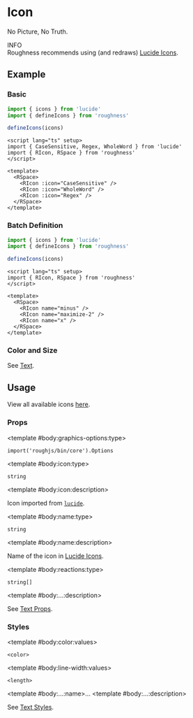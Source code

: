 <script lang="ts" setup>
import { kebabCase } from 'lodash-es'
import { CaseSensitive, icons, Regex, WholeWord } from 'lucide'
import { defineIcons, RAlert, RDetails, RIcon, RInput, RSpace, RTable, RText } from 'roughness'
import { ref } from 'vue'

defineIcons(icons)

let name = ref('pencil')
</script>

# Icon

No Picture, No Truth.

<RAlert type="info">

INFO<br>Roughness recommends using (and redraws) [Lucide Icons](https://lucide.dev/).

</RAlert>

## Example

### Basic

<RDetails>
  <template #summary>Show Code</template>

```ts
import { icons } from 'lucide'
import { defineIcons } from 'roughness'

defineIcons(icons)
```

```vue
<script lang="ts" setup>
import { CaseSensitive, Regex, WholeWord } from 'lucide'
import { RIcon, RSpace } from 'roughness'
</script>

<template>
  <RSpace>
    <RIcon :icon="CaseSensitive" />
    <RIcon :icon="WholeWord" />
    <RIcon :icon="Regex" />
  </RSpace>
</template>
```

</RDetails>

<RSpace>
  <RIcon :icon="CaseSensitive" />
  <RIcon :icon="WholeWord" />
  <RIcon :icon="Regex" />
</RSpace>

### Batch Definition

<RDetails>
  <template #summary>Show Code</template>

```ts
import { icons } from 'lucide'
import { defineIcons } from 'roughness'

defineIcons(icons)
```

```vue
<script lang="ts" setup>
import { RIcon, RSpace } from 'roughness'
</script>

<template>
  <RSpace>
    <RIcon name="minus" />
    <RIcon name="maximize-2" />
    <RIcon name="x" />
  </RSpace>
</template>
```

</RDetails>

<RSpace>
  <RIcon name="minus" />
  <RIcon name="maximize-2" />
  <RIcon name="x" />
</RSpace>

### Color and Size

See [Text](/components/text).

## Usage

<RSpace align="center">
  <RInput v-model="name" />
  <RIcon :name="name" />
</RSpace>

View all available icons [here](https://lucide.dev/icons/).

### Props

<RSpace overflow>
<RTable
  :columns="['name', 'type', 'default', 'description']"
  :rows="['graphics-options', 'icon', 'name', 'reactions', '...']"
>
  <template #body:*:name="{ row }">{{ row }}</template>

  <template #body:graphics-options:type>

  `import('roughjs/bin/core').Options`

  </template>
  <template #body:graphics-options:description>

  [Options for Rough.js](https://github.com/rough-stuff/rough/wiki#options).

  See [Graphics Configuration](/components/graphics#component-prop).

  </template>

  <template #body:icon:type>

  `string`

  </template>
  <template #body:icon:default>
    <RText type="error">Required</RText>

  *\* if `name` is empty*
  </template>
  <template #body:icon:description>

  Icon imported from [`lucide`](https://lucide.dev/guide/packages/lucide).

  </template>

  <template #body:name:type>

  `string`

  </template>
  <template #body:name:default>
    <RText type="error">Required</RText>

  *if `icon` is empty*
  </template>
  <template #body:name:description>

  Name of the icon in [Lucide Icons](https://lucide.dev/).

  </template>

  <template #body:reactions:type>

  `string[]`

  </template>
  <template #body:reactions:default>

  `[]`

  </template>
  <template #body:reactions:description>

  States that trigger graphics redrawing.

  See [Reactions](/guide/theme#reactions).

  </template>

  <template #body:...:description>

  See [Text Props](/components/text#props).

  </template>
</RTable>
</RSpace>

### Styles

<RSpace overflow>
<RTable
  :columns="['name', 'values', 'default', 'description']"
  :rows="['color', 'line-width', '...']"
>
  <template #body:*:name="{ row }">--r-icon-{{ row }}</template>

  <template #body:color:values>

  `<color>`

  </template>
  <template #body:color:default>

  `var(--r-text-color)`

  </template>
  <template #body:color:description>
    Color of the icon.
  </template>

  <template #body:line-width:values>

  `<length>`

  </template>
  <template #body:line-width:default>

  `2px`

  </template>
  <template #body:line-width:description>
    Line width of the icon.
  </template>

  <template #body:...:name>...</template>
  <template #body:...:description>

  See [Text Styles](/components/text#styles).

  </template>
</RTable>
</RSpace>
